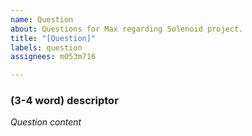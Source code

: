 ```yaml
---
name: Question
about: Questions for Max regarding Solenoid project.
title: "[Question]"
labels: question
assignees: m053m716

---
```


### (3-4 word) descriptor ###
_Question content_
